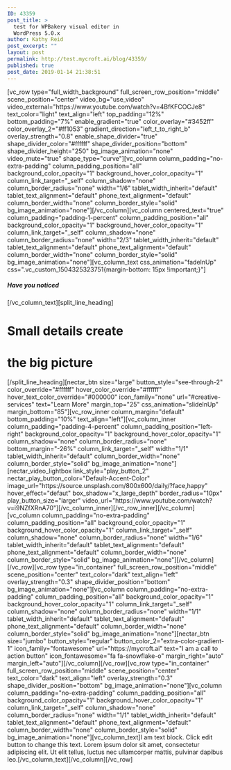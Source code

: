 ```yaml
---
ID: 43359
post_title: >
  test for WPBakery visual editor in
  WordPress 5.0.x
author: Kathy Reid
post_excerpt: ""
layout: post
permalink: http://test.mycroft.ai/blog/43359/
published: true
post_date: 2019-01-14 21:38:51
---
```

<p>[vc_row type="full_width_background" full_screen_row_position="middle" scene_position="center" video_bg="use_video" video_external="https://www.youtube.com/watch?v=4BfKFCOCJe8" text_color="light" text_align="left" top_padding="12%" bottom_padding="7%" enable_gradient="true" color_overlay="#3452ff" color_overlay_2="#ff1053" gradient_direction="left_t_to_right_b" overlay_strength="0.8" enable_shape_divider="true" shape_divider_color="#ffffff" shape_divider_position="bottom" shape_divider_height="250" bg_image_animation="none" video_mute="true" shape_type="curve"][vc_column column_padding="no-extra-padding" column_padding_position="all" background_color_opacity="1" background_hover_color_opacity="1" column_link_target="_self" column_shadow="none" column_border_radius="none" width="1/6" tablet_width_inherit="default" tablet_text_alignment="default" phone_text_alignment="default" column_border_width="none" column_border_style="solid" bg_image_animation="none"][/vc_column][vc_column centered_text="true" column_padding="padding-1-percent" column_padding_position="all" background_color_opacity="1" background_hover_color_opacity="1" column_link_target="_self" column_shadow="none" column_border_radius="none" width="2/3" tablet_width_inherit="default" tablet_text_alignment="default" phone_text_alignment="default" column_border_width="none" column_border_style="solid" bg_image_animation="none"][vc_column_text css_animation="fadeInUp" css=".vc_custom_1504325323751{margin-bottom: 15px !important;}"]</p>
<h5>Have you noticed</h5>
<p>[/vc_column_text][split_line_heading]</p>
<h1>Small details create</h1>
<h1>the big picture</h1>
<p>[/split_line_heading][nectar_btn size="large" button_style="see-through-2" color_override="#ffffff" hover_color_override="#ffffff" hover_text_color_override="#000000" icon_family="none" url="#creative-services" text="Learn More" margin_top="25" css_animation="slideInUp" margin_bottom="85"][vc_row_inner column_margin="default" bottom_padding="10%" text_align="left"][vc_column_inner column_padding="padding-4-percent" column_padding_position="left-right" background_color_opacity="1" background_hover_color_opacity="1" column_shadow="none" column_border_radius="none" bottom_margin="-26%" column_link_target="_self" width="1/1" tablet_width_inherit="default" column_border_width="none" column_border_style="solid" bg_image_animation="none"][nectar_video_lightbox link_style="play_button_2" nectar_play_button_color="Default-Accent-Color" image_url="https://source.unsplash.com/800x600/daily/?face,happy" hover_effect="defaut" box_shadow="x_large_depth" border_radius="10px" play_button_size="larger" video_url="https://www.youtube.com/watch?v=i9NZfXRnA70"][/vc_column_inner][/vc_row_inner][/vc_column][vc_column column_padding="no-extra-padding" column_padding_position="all" background_color_opacity="1" background_hover_color_opacity="1" column_link_target="_self" column_shadow="none" column_border_radius="none" width="1/6" tablet_width_inherit="default" tablet_text_alignment="default" phone_text_alignment="default" column_border_width="none" column_border_style="solid" bg_image_animation="none"][/vc_column][/vc_row][vc_row type="in_container" full_screen_row_position="middle" scene_position="center" text_color="dark" text_align="left" overlay_strength="0.3" shape_divider_position="bottom" bg_image_animation="none"][vc_column column_padding="no-extra-padding" column_padding_position="all" background_color_opacity="1" background_hover_color_opacity="1" column_link_target="_self" column_shadow="none" column_border_radius="none" width="1/1" tablet_width_inherit="default" tablet_text_alignment="default" phone_text_alignment="default" column_border_width="none" column_border_style="solid" bg_image_animation="none"][nectar_btn size="jumbo" button_style="regular" button_color_2="extra-color-gradient-1" icon_family="fontawesome" url="https://mycroft.ai" text="I am a call to action button" icon_fontawesome="fa fa-snowflake-o" margin_right="auto" margin_left="auto"][/vc_column][/vc_row][vc_row type="in_container" full_screen_row_position="middle" scene_position="center" text_color="dark" text_align="left" overlay_strength="0.3" shape_divider_position="bottom" bg_image_animation="none"][vc_column column_padding="no-extra-padding" column_padding_position="all" background_color_opacity="1" background_hover_color_opacity="1" column_link_target="_self" column_shadow="none" column_border_radius="none" width="1/1" tablet_width_inherit="default" tablet_text_alignment="default" phone_text_alignment="default" column_border_width="none" column_border_style="solid" bg_image_animation="none"][vc_column_text]I am text block. Click edit button to change this text. Lorem ipsum dolor sit amet, consectetur adipiscing elit. Ut elit tellus, luctus nec ullamcorper mattis, pulvinar dapibus leo.[/vc_column_text][/vc_column][/vc_row]</p>